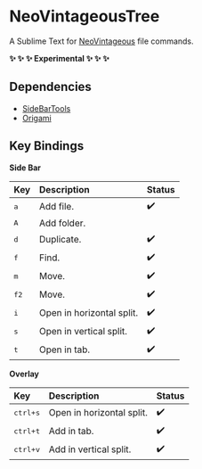 # NeoVintageousTree

A Sublime Text for [NeoVintageous](https://github.com/NeoVintageous/NeoVintageous) file commands.

**:sparkles: :sparkles: :sparkles: Experimental :sparkles: :sparkles: :sparkles:**

## Dependencies

- [SideBarTools](https://packagecontrol.io/packages/SideBarTools)
- [Origami](https://packagecontrol.io/packages/Origami)

## Key Bindings

**Side Bar**

Key           | Description               | Status
:------------ | :------------------------ | :-----------------
<kbd>a</kbd>  | Add file.                 | :heavy_check_mark:
<kbd>A</kbd>  | Add folder.               |
<kbd>d</kbd>  | Duplicate.                | :heavy_check_mark:
<kbd>f</kbd>  | Find.                     | :heavy_check_mark:
<kbd>m</kbd>  | Move.                     | :heavy_check_mark:
<kbd>f2</kbd> | Move.                     | :heavy_check_mark:
<kbd>i</kbd>  | Open in horizontal split. | :heavy_check_mark:
<kbd>s</kbd>  | Open in vertical split.   | :heavy_check_mark:
<kbd>t</kbd>  | Open in tab.              | :heavy_check_mark:

**Overlay**

Key               | Description               | Status
:---------------- | :------------------------ | :-----------------
<kbd>ctrl+s</kbd> | Open in horizontal split. | :heavy_check_mark:
<kbd>ctrl+t</kbd> | Add in tab.               | :heavy_check_mark:
<kbd>ctrl+v</kbd> | Add in vertical split.    | :heavy_check_mark:
